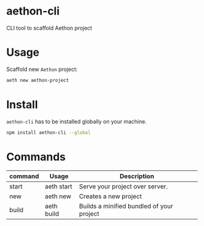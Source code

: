 # aethon-cli
CLI tool to scaffold Aethon project

# Usage 

Scaffold new `Aethon` project:

```sh
aeth new aethon-project
```

# Install

`aethon-cli` has to be installed globally on your machine.

```sh
npm install aethon-cli --global
```

# Commands

command | Usage | Description
--------| ----- |  -----------
start   | aeth start | Serve your project over server.
new     | aeth new   | Creates a new project
build   | aeth build | Builds a minified bundled of your project
